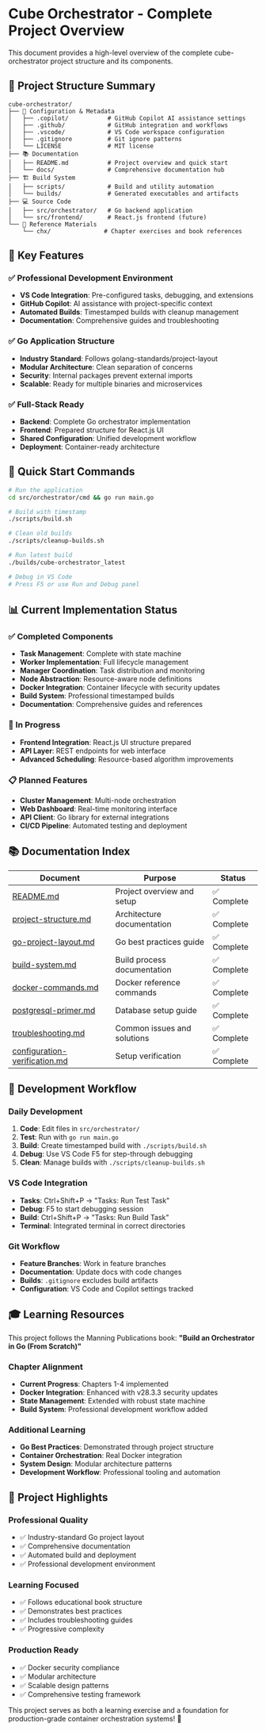 # Cube Orchestrator - Complete Project Overview

This document provides a high-level overview of the complete cube-orchestrator project structure and its components.

## 📁 Project Structure Summary

```text
cube-orchestrator/
├── 🔧 Configuration & Metadata
│   ├── .copilot/           # GitHub Copilot AI assistance settings
│   ├── .github/            # GitHub integration and workflows
│   ├── .vscode/            # VS Code workspace configuration
│   ├── .gitignore          # Git ignore patterns
│   └── LICENSE             # MIT license
├── 📚 Documentation
│   ├── README.md           # Project overview and quick start
│   └── docs/               # Comprehensive documentation hub
├── 🏗️ Build System
│   ├── scripts/            # Build and utility automation
│   └── builds/             # Generated executables and artifacts
├── 💻 Source Code
│   ├── src/orchestrator/   # Go backend application
│   └── src/frontend/       # React.js frontend (future)
└── 📖 Reference Materials
    └── chx/               # Chapter exercises and book references
```

## 🎯 Key Features

### ✅ Professional Development Environment

- **VS Code Integration**: Pre-configured tasks, debugging, and extensions
- **GitHub Copilot**: AI assistance with project-specific context
- **Automated Builds**: Timestamped builds with cleanup management
- **Documentation**: Comprehensive guides and troubleshooting

### ✅ Go Application Structure

- **Industry Standard**: Follows golang-standards/project-layout
- **Modular Architecture**: Clean separation of concerns
- **Security**: Internal packages prevent external imports
- **Scalable**: Ready for multiple binaries and microservices

### ✅ Full-Stack Ready

- **Backend**: Complete Go orchestrator implementation
- **Frontend**: Prepared structure for React.js UI
- **Shared Configuration**: Unified development workflow
- **Deployment**: Container-ready architecture

## 🚀 Quick Start Commands

```bash
# Run the application
cd src/orchestrator/cmd && go run main.go

# Build with timestamp
./scripts/build.sh

# Clean old builds
./scripts/cleanup-builds.sh

# Run latest build
./builds/cube-orchestrator_latest

# Debug in VS Code
# Press F5 or use Run and Debug panel
```

## 📊 Current Implementation Status

### ✅ Completed Components

- **Task Management**: Complete with state machine
- **Worker Implementation**: Full lifecycle management
- **Manager Coordination**: Task distribution and monitoring
- **Node Abstraction**: Resource-aware node definitions
- **Docker Integration**: Container lifecycle with security updates
- **Build System**: Professional timestamped builds
- **Documentation**: Comprehensive guides and references

### 🔄 In Progress

- **Frontend Integration**: React.js UI structure prepared
- **API Layer**: REST endpoints for web interface
- **Advanced Scheduling**: Resource-based algorithm improvements

### 📋 Planned Features

- **Cluster Management**: Multi-node orchestration
- **Web Dashboard**: Real-time monitoring interface
- **API Client**: Go library for external integrations
- **CI/CD Pipeline**: Automated testing and deployment

## 📚 Documentation Index

| Document | Purpose | Status |
|----------|---------|--------|
| [README.md](../README.md) | Project overview and setup | ✅ Complete |
| [project-structure.md](project-structure.md) | Architecture documentation | ✅ Complete |
| [go-project-layout.md](go-project-layout.md) | Go best practices guide | ✅ Complete |
| [build-system.md](build-system.md) | Build process documentation | ✅ Complete |
| [docker-commands.md](docker-commands.md) | Docker reference commands | ✅ Complete |
| [postgresql-primer.md](postgresql-primer.md) | Database setup guide | ✅ Complete |
| [troubleshooting.md](troubleshooting.md) | Common issues and solutions | ✅ Complete |
| [configuration-verification.md](configuration-verification.md) | Setup verification | ✅ Complete |

## 🔧 Development Workflow

### Daily Development

1. **Code**: Edit files in `src/orchestrator/`
2. **Test**: Run with `go run main.go`
3. **Build**: Create timestamped build with `./scripts/build.sh`
4. **Debug**: Use VS Code F5 for step-through debugging
5. **Clean**: Manage builds with `./scripts/cleanup-builds.sh`

### VS Code Integration

- **Tasks**: Ctrl+Shift+P → "Tasks: Run Test Task"
- **Debug**: F5 to start debugging session
- **Build**: Ctrl+Shift+P → "Tasks: Run Build Task"
- **Terminal**: Integrated terminal in correct directories

### Git Workflow

- **Feature Branches**: Work in feature branches
- **Documentation**: Update docs with code changes
- **Builds**: `.gitignore` excludes build artifacts
- **Configuration**: VS Code and Copilot settings tracked

## 🎓 Learning Resources

This project follows the Manning Publications book:
**"Build an Orchestrator in Go (From Scratch)"**

### Chapter Alignment

- **Current Progress**: Chapters 1-4 implemented
- **Docker Integration**: Enhanced with v28.3.3 security updates
- **State Management**: Extended with robust state machine
- **Build System**: Professional development workflow added

### Additional Learning

- **Go Best Practices**: Demonstrated through project structure
- **Container Orchestration**: Real Docker integration
- **System Design**: Modular architecture patterns
- **Development Workflow**: Professional tooling and automation

## 🌟 Project Highlights

### Professional Quality

- ✅ Industry-standard Go project layout
- ✅ Comprehensive documentation
- ✅ Automated build and deployment
- ✅ Professional development environment

### Learning Focused

- ✅ Follows educational book structure
- ✅ Demonstrates best practices
- ✅ Includes troubleshooting guides
- ✅ Progressive complexity

### Production Ready

- ✅ Docker security compliance
- ✅ Modular architecture
- ✅ Scalable design patterns
- ✅ Comprehensive testing framework

This project serves as both a learning exercise and a foundation for production-grade container orchestration systems! 🚀

